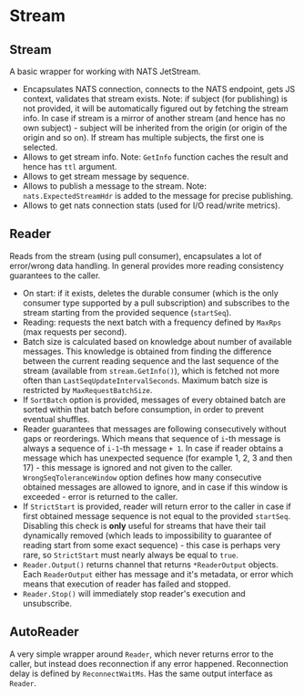 # Stream

## Stream

A basic wrapper for working with NATS JetStream.
- Encapsulates NATS connection, connects to the NATS endpoint, gets JS context, validates that stream exists. Note: if subject (for publishing) is not provided, it will be automatically figured out by fetching the stream info. In case if stream is a mirror of another stream (and hence has no own subject) - subject will be inherited from the origin (or origin of the origin and so on). If stream has multiple subjects, the first one is selected.
- Allows to get stream info. Note: `GetInfo` function caches the result and hence has `ttl` argument.
- Allows to get stream message by sequence.
- Allows to publish a message to the stream. Note: `nats.ExpectedStreamHdr` is added to the message for precise publishing.
- Allows to get nats connection stats (used for I/O read/write metrics).

## Reader

Reads from the stream (using pull consumer), encapsulates a lot of error/wrong data handling. In general provides more reading consistency guarantees to the caller.
- On start: if it exists, deletes the durable consumer (which is the only consumer type supported by a pull subscription) and subscribes to the stream starting from the provided sequence (`startSeq`).
- Reading: requests the next batch with a frequency defined by `MaxRps` (max requests per second).
- Batch size is calculated based on knowledge about number of available messages. This knowledge is obtained from finding the difference between the current reading sequence and the last sequence of the stream (available from `stream.GetInfo()`), which is fetched not more often than `LastSeqUpdateIntervalSeconds`. Maximum batch size is restricted by `MaxRequestBatchSize`.
- If `SortBatch` option is provided, messages of every obtained batch are sorted within that batch before consumption, in order to prevent eventual shuffles.
- Reader guarantees that messages are following consecutively without gaps or reorderings. Which means that sequence of `i`-th message is always a sequence of `i-1`-th message `+ 1`. In case if reader obtains a message which has unexpected sequence (for example 1, 2, 3 and then 17) - this message is ignored and not given to the caller. `WrongSeqToleranceWindow` option defines how many consecutive obtained messages are allowed to ignore, and in case if this window is exceeded - error is returned to the caller.
- If `StrictStart` is provided, reader will return error to the caller in case if first obtained message sequence is not equal to the provided `startSeq`. Disabling this check is **only** useful for streams that have their tail dynamically removed (which leads to impossibility to guarantee of reading start from some exact sequence) - this case is perhaps very rare, so `StrictStart` must nearly always be equal to `true`.
- `Reader.Output()` returns channel that returns `*ReaderOutput` objects. Each `ReaderOutput` either has message and it's metadata, or error which means that execution of reader has failed and stopped.
- `Reader.Stop()` will immediately stop reader's execution and unsubscribe.

## AutoReader

A very simple wrapper around `Reader`, which never returns error to the caller, but instead does reconnection if any error happened. Reconnection delay is defined by `ReconnectWaitMs`. Has the same output interface as `Reader`.
